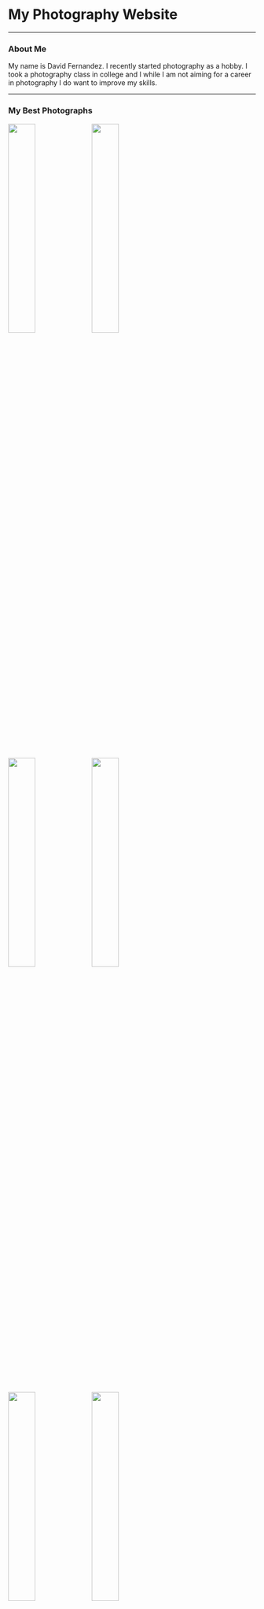 <html>
  <head>
    <title>my website</title>
    <link rel="stylesheet" href="style.css">
  </head>
  <body>
    <h1>My Photography Website</h1>
    <hr>
    <h3>About Me</h3>
    <p>My name is David Fernandez. I recently started photography as a hobby. I took a photography class in college and I while I am not aiming for a career in photography I do want to improve my skills.</p>
    <hr>
    <h3>My Best Photographs</h3>
    <img src="Best/IMG_0488_Best.jpg" width="33%" loading="lazy">
    <img src="Best/IMG_0550_Best.jpg" width="33%" loading="lazy">
    <img src="Best/IMG_0660_Best.jpg" width="33%" loading="lazy">
    <img src="Best/IMG_0752_Best.jpg" width="33%" loading="lazy">
    <img src="Best/IMG_0801_Best.jpg" width="33%" loading="lazy">
    <img src="Best/IMG_0850_Best.jpg" width="33%" loading="lazy">
    <img src="Best/IMG_0907_Best.jpg" width="33%" loading="lazy">
    <img src="Best/IMG_1149_Best.jpg" width="33%" loading="lazy">
    <img src="Best/IMG_1256_Best.jpg" width="33%" loading="lazy">
    <hr>
    <h3>Project 9: LaBagh Woods</h3>
    <p> September 1st, 2025- I was scared that most of my pictures would just be green. Thankfully we were able to find this bridge. I really like how the grafitti gives an abandoned vibe.</p>
    <img src="Project 9/IMG_1211.jpg" width="33%" loading="lazy">
    <img src="Project 9/IMG_1233.jpg" width="33%" loading="lazy">
    <img src="Project 9/IMG_1245.jpg" width="33%" loading="lazy">
    <img src="Project 9/IMG_1255.jpg" width="33%" loading="lazy">
    <img src="Project 9/IMG_1256.jpg" width="33%" loading="lazy">
    <img src="Project 9/IMG_1261.jpg" width="33%" loading="lazy">
    <img src="Project 9/IMG_1263.jpg" width="33%" loading="lazy">
    <img src="Project 9/IMG_1266.jpg" width="33%" loading="lazy">
    <img src="Project 9/IMG_1276.jpg" width="33%" loading="lazy">
    <img src="Project 9/IMG_1279.jpg" class="center" loading="lazy">
    <h3>Project 8: Nicholas J. Melas Centennial Fountain</h3>
    <p> August 14th, 2025- A big part of photography is composition. The way you angle your camera can greatly affect your photograph. I am not experienced enough to take full advantage of angles, so I decided that a big subject would help develop this skill.</p>
    <img src="Project 8/IMG_1149.jpg" width="33%" loading="lazy">
    <img src="Project 8/IMG_1170.jpg" width="33%" loading="lazy">
    <img src="Project 8/IMG_1176.jpg" width="33%" loading="lazy">
    <img src="Project 8/IMG_1181.jpg" width="33%" loading="lazy">
    <img src="Project 8/IMG_1182.jpg" width="33%" loading="lazy">
    <img src="Project 8/IMG_1183.jpg" width="33%" loading="lazy">
    <img src="Project 8/IMG_1184.jpg" width="33%" loading="lazy">
    <img src="Project 8/IMG_1186.jpg" width="33%" loading="lazy">
    <img src="Project 8/IMG_1187.jpg" width="33%" loading="lazy">
    <img src="Project 8/IMG_1202.jpg" class="center" loading="lazy">
    <h3>Project 7: Chicago Riverwalk</h3>
    <p> July 31st, 2025- I was told that I should take as many photos as possible. Act as if most of those photos won't see the light of day. Only your best photos will be seen. And with this project I officialy reached 1,000 pictures taken.</p>
    <img src="Project 7/IMG_0907.jpg" width="33%" loading="lazy">
    <img src="Project 7/IMG_0911.jpg" width="33%" loading="lazy">
    <img src="Project 7/IMG_0935.jpg" width="33%" loading="lazy">
    <img src="Project 7/IMG_0952.jpg" width="33%" loading="lazy">
    <img src="Project 7/IMG_0971.jpg" width="33%" loading="lazy">
    <img src="Project 7/IMG_0974.jpg" width="33%" loading="lazy">
    <img src="Project 7/IMG_0976.jpg" width="33%" loading="lazy">
    <img src="Project 7/IMG_0997.jpg" width="33%" loading="lazy">
    <img src="Project 7/IMG_1001.jpg" width="33%" loading="lazy">
    <img src="Project 7/IMG_1022.jpg" class="center" loading="lazy">
    <h3>Project 6: Navy Pier Flowers</h3>
    <p> July 17th, 2025- This time I wanted to expirement with photos where the subject is visible but with a blurry background. With some mixed results, this is a style I would like to revisit.</p>
    <img src="Project 6/IMG_0831.jpg" width="33%" loading="lazy">
    <img src="Project 6/IMG_0832.jpg" width="33%" loading="lazy">
    <img src="Project 6/IMG_0835.jpg" width="33%" loading="lazy">
    <img src="Project 6/IMG_0846.jpg" width="33%" loading="lazy">
    <img src="Project 6/IMG_0848.jpg" width="33%" loading="lazy">
    <img src="Project 6/IMG_0849.jpg" width="33%" loading="lazy">
    <img src="Project 6/IMG_0850.jpg" width="33%" loading="lazy">
    <img src="Project 6/IMG_0865.jpg" width="33%" loading="lazy">
    <img src="Project 6/IMG_0883.jpg" width="33%" loading="lazy">
    <img src="Project 6/IMG_0884.jpg" class="center" loading="lazy">
    <h3>Project 5: 606 Trail Streets</h3>
    <p> July 3rd, 2025- Another instant of trying to do another example of my class project. Taking pictures of the trail itself seemed too easy but I did remember of the bridges that let you walk over the streets. Unfortunately there was either too much vegetation or I was too short to take proper pictures of both streets.</p>
    <img src="Project 5/IMG_0770.jpg" width="33%" loading="lazy">
    <img src="Project 5/IMG_0777.jpg" width="33%" loading="lazy">
    <img src="Project 5/IMG_0784.jpg" width="33%" loading="lazy">
    <img src="Project 5/IMG_0787.jpg" width="33%" loading="lazy">
    <img src="Project 5/IMG_0789.jpg" width="33%" loading="lazy">
    <img src="Project 5/IMG_0801.jpg" width="33%" loading="lazy">
    <img src="Project 5/IMG_0804.jpg" width="33%" loading="lazy">
    <img src="Project 5/IMG_0809.jpg" width="33%" loading="lazy">
    <img src="Project 5/IMG_0816.jpg" width="33%" loading="lazy">
    <img src="Project 5/IMG_0818.jpg" class="center" loading="lazy">
    <h3>Project 4: Ping Tom Memorial Park</h3>
    <p> June 12th, 2025- I think this was the first time I've been to the south side of chicago in general. Photography has reall made me discover different parts of the city. I wish I could have convinced my parent to take the boat tour.</p>
    <img src="Project 4/IMG_0675.jpg" width="33%" loading="lazy">
    <img src="Project 4/IMG_0680.jpg" width="33%" loading="lazy">
    <img src="Project 4/IMG_0693.jpg" width="33%" loading="lazy">
    <img src="Project 4/IMG_0707.jpg" width="33%" loading="lazy">
    <img src="Project 4/IMG_0711.jpg" width="33%" loading="lazy">
    <img src="Project 4/IMG_0721.jpg" width="33%" loading="lazy">
    <img src="Project 4/IMG_0725.jpg" width="33%" loading="lazy">
    <img src="Project 4/IMG_0732.jpg" width="33%" loading="lazy">
    <img src="Project 4/IMG_0740.jpg" width="33%" loading="lazy">
    <img src="Project 4/IMG_0752.jpg" class="center" loading="lazy">
    <h3>Project 3: Downtown Turning Dark</h3>
    <p> June 2nd, 2025- At this point I've only been downtown after dark once, the year before I started photography. Anyone, even people who don't have an interest in photography, must admit that night photography makes subjects look more interesting. But taking photos with very low light makes chosing the correct settings quite difficult. </p>
    <img src="Project 3/IMG_0582.jpg" width="33%" loading="lazy">
    <img src="Project 3/IMG_0609.jpg" width="33%" loading="lazy">
    <img src="Project 3/IMG_0625.jpg" width="33%" loading="lazy">
    <img src="Project 3/IMG_0641.jpg" width="33%" loading="lazy">
    <img src="Project 3/IMG_0645.jpg" width="33%" loading="lazy">
    <img src="Project 3/IMG_0653.jpg" width="33%" loading="lazy">
    <img src="Project 3/IMG_0658.jpg" width="33%" loading="lazy">
    <img src="Project 3/IMG_0660.jpg" width="33%" loading="lazy">
    <img src="Project 3/IMG_0662.jpg" width="33%" loading="lazy">
    <img src="Project 3/IMG_0668.jpg" class="center" loading="lazy">
    <h3>Project 2: Sidewalk</h3>
    <p> April 28th, 2025- During my photography class, we had an assignment where we had to take similar subjects and take the same pictures. Just changing out the subject. For that assignment I took photos of bridges. I wanted to do something similiar so on my way to class I would take pictures of the path ahead of me before crossing the road.</p>
    <img src="Project 2/IMG_0549.jpg" width="33%" loading="lazy">
    <img src="Project 2/IMG_0550.jpg" width="33%" loading="lazy">
    <img src="Project 2/IMG_0553.jpg" width="33%" loading="lazy">
    <img src="Project 2/IMG_0561.jpg" width="33%" loading="lazy">
    <img src="Project 2/IMG_0563.jpg" width="33%" loading="lazy">
    <img src="Project 2/IMG_0568.jpg" width="33%" loading="lazy">
    <img src="Project 2/IMG_0569.jpg" width="33%" loading="lazy">
    <img src="Project 2/IMG_0574.jpg" width="33%" loading="lazy">
    <img src="Project 2/IMG_0576.jpg" width="33%" loading="lazy">
    <img src="Project 2/IMG_0577.jpg" class="center" loading="lazy">
    <a href=”Project1.html”> Project 1: Brownlinw/Downtown </a>
    <p> December 30th, 2024- This is my first attempt at a personal photography project. I completly forgot to set my ISO to 400. Most of these photos were taken from the brown line CTA. You can tell how dirty the windows were.</p>
    <img src="Best/IMG_0488_Best.jpg" width="50%" loading="lazy">
  </body>
</html>
